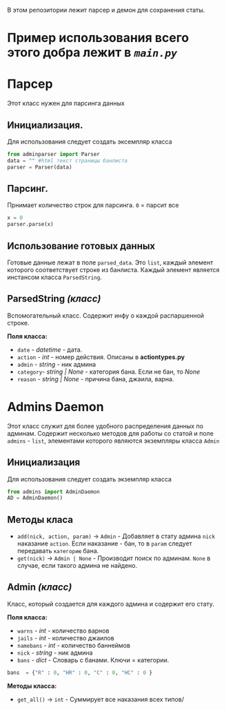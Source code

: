 В этом репозитории лежит парсер и демон для сохранения статы.
# Пример использования всего этого добра лежит в *`main.py`*
# Парсер
Этот класс нужен для парсинга данных 
## Инициализация.
Для использования следует создать эксемпляр класса
```python
from adminparser import Parser
data = "" #html текст страницы банлиста
parser = Parser(data)
```
## Парсинг.
Прнимает количество строк для парсинга. `0` = парсит все
```python
x = 0
parser.parse(x)
```
## Использование готовых данных
Готовые данные лежат в поле `parsed_data`. Это `list`, каждый элемент которого соответствует строке из банлиста.
Каждый элемент является инстансом класса `ParsedString`.
## ParsedString *(класс)*
Вспомогательный класс. Содержит инфу о каждой распаршенной строке.

**Поля класса:**
- `date` - *datetime* - дата.
- `action` - *int* - номер действия. Описаны в **actiontypes.py**
- `admin` - *string* - ник админа
- `category`- *string | None* - категория бана. Если не бан, то *None*
- `reason` - *string | None* - причина бана, джаила, варна.
#
#
# Admins Daemon
Этот класс служит для более удобного распределения данных по админам. Содержит несколько методов для работы со статой и поле `admins` - `list`, элементами которого являются экземпляры класса `Admin`

## Инициализация
Для использования следует создать экземпляр класса
```python
from admins import AdminDaemon
AD = AdminDaemon()
```
## Методы класа
- `add(nick, action, param)` -> `Admin`  - Добавляет в стату админа `nick` наказание `action`. Если наказание - бан, то в `param` следует передавать `категорию` бана.
- `get(nick)` -> `Admin | None` - Производит поиск по админам. `None` в случае, если такого админа не найдено. 

## Admin *(класс)*
Класс, который создается для каждого админа и содержит его стату.

**Поля класса:**
- `warns` - *int* - количество варнов
- `jails` - *int* - количество джаилов
- `namebans` - *int* - количество баннеймов
- `nick` - *string* - ник админа
- `bans` - *dict* - Словарь с банами. Ключи = категории.
```python
bans  = {"R" : 0, "HR" : 0, "C" : 0, "HC" : 0 }
```
**Методы класса:**
- `get_all()` -> `int` - Суммирует все наказания всех типов/